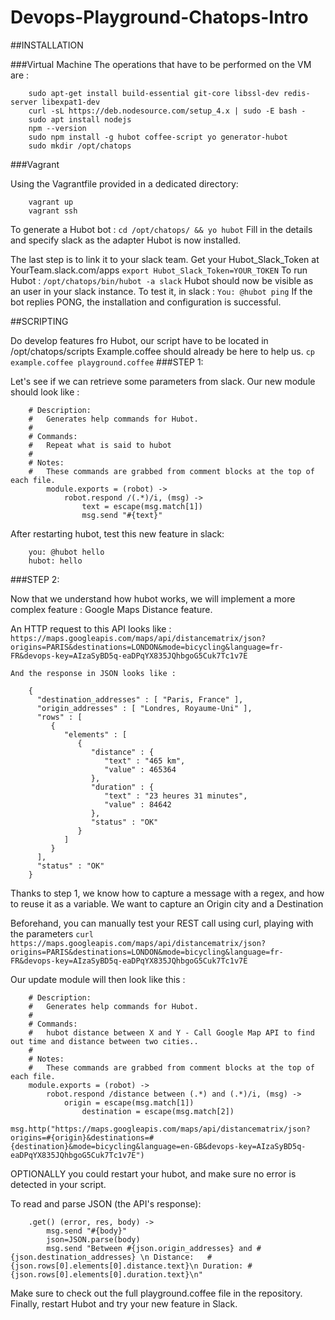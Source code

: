 # Devops-Playground-Chatops-Intro

##INSTALLATION

###Virtual Machine
The operations that have to be performed on the VM are :
```
	sudo apt-get install build-essential git-core libssl-dev redis-server libexpat1-dev
	curl -sL https://deb.nodesource.com/setup_4.x | sudo -E bash -
	sudo apt install nodejs
	npm --version
	sudo npm install -g hubot coffee-script yo generator-hubot
	sudo mkdir /opt/chatops 
```
	
###Vagrant

Using the Vagrantfile provided in a dedicated directory:
```
	vagrant up
	vagrant ssh
```
	
To generate a Hubot bot : 
	`cd /opt/chatops/ && yo hubot`
Fill in the details and specify slack as the adapter
Hubot is now installed.
	
The last step is to link it to your slack team.
Get your Hubot_Slack_Token at  YourTeam.slack.com/apps
	`export Hubot_Slack_Token=YOUR_TOKEN`
To run Hubot : 
	`/opt/chatops/bin/hubot -a slack`
Hubot should now be visible as an user in your slack instance.
To test it, in slack :
	`You: @hubot ping`
If the bot replies PONG, the installation and configuration is successful.

##SCRIPTING

Do develop features fro Hubot,  our script have to be located in /opt/chatops/scripts
Example.coffee should already be here to help us.
	`cp example.coffee playground.coffee`
###STEP 1:

Let's see if we can retrieve some parameters from slack.
Our new module should look like : 
```
	# Description:
	#   Generates help commands for Hubot.
	#
	# Commands:
	#   Repeat what is said to hubot
	#
	# Notes:
	#   These commands are grabbed from comment blocks at the top of each file.
		module.exports = (robot) ->
			robot.respond /(.*)/i, (msg) ->
				text = escape(msg.match[1])
				msg.send "#{text}"
```

After restarting hubot, test this new feature in slack:
```
	you: @hubot hello
	hubot: hello
```
###STEP 2:

Now that we understand how hubot works, we will implement a more complex feature : Google Maps Distance feature.

An HTTP request to this API looks like :
	`https://maps.googleapis.com/maps/api/distancematrix/json?origins=PARIS&destinations=LONDON&mode=bicycling&language=fr-FR&devops-key=AIzaSyBD5q-eaDPqYX835JQhbgoG5Cuk7Tc1v7E`
```
And the response in JSON looks like :

	{
	  "destination_addresses" : [ "Paris, France" ],
	  "origin_addresses" : [ "Londres, Royaume-Uni" ],
	  "rows" : [
		 {
			"elements" : [
			   {
				  "distance" : {
					 "text" : "465 km",
					 "value" : 465364
				  },
				  "duration" : {
					 "text" : "23 heures 31 minutes",
					 "value" : 84642
				  },
				  "status" : "OK"
			   }
			]
		 }
	  ],
	  "status" : "OK"
	}
```

Thanks to step 1, we know how to  capture a message with a regex, and how to reuse it as a variable.
We want to capture an Origin city and a Destination 

Beforehand, you can manually test your REST call using curl, playing with the parameters
	`curl https://maps.googleapis.com/maps/api/distancematrix/json?origins=PARIS&destinations=LONDON&mode=bicycling&language=fr-FR&devops-key=AIzaSyBD5q-eaDPqYX835JQhbgoG5Cuk7Tc1v7E`

Our update module will then look like this : 
```
	# Description:
	#   Generates help commands for Hubot.
	#
	# Commands:
	#   hubot distance between X and Y - Call Google Map API to find out time and distance between two cities..
	#
	# Notes:
	#   These commands are grabbed from comment blocks at the top of each file.
	module.exports = (robot) ->
		robot.respond /distance between (.*) and (.*)/i, (msg) ->
			origin = escape(msg.match[1])
				destination = escape(msg.match[2])
				msg.http("https://maps.googleapis.com/maps/api/distancematrix/json?origins=#{origin}&destinations=#{destination}&mode=bicycling&language=en-GB&devops-key=AIzaSyBD5q-eaDPqYX835JQhbgoG5Cuk7Tc1v7E")
```

OPTIONALLY you could  restart your hubot, and make sure no error is detected in your script.


To read and parse JSON (the API's response):
```
	.get() (error, res, body) ->
		msg.send "#{body}"
		json=JSON.parse(body)
		msg.send "Between #{json.origin_addresses} and #{json.destination_addresses} \n Distance: 	#{json.rows[0].elements[0].distance.text}\n Duration: #{json.rows[0].elements[0].duration.text}\n"
```
	
Make sure to check out the full playground.coffee file in the repository.
Finally, restart Hubot and try your new feature in Slack.
